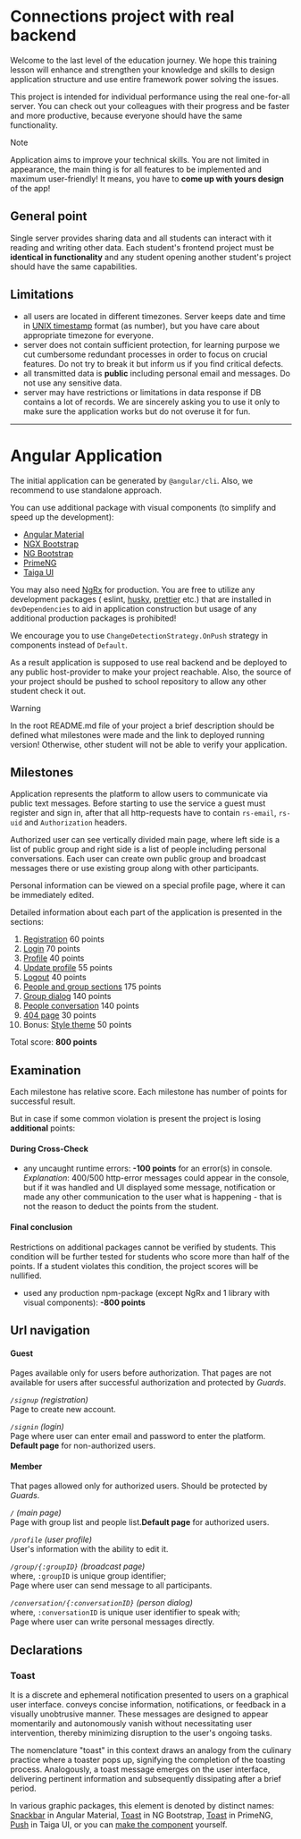 # Connections project with real backend

Welcome to the last level of the education journey. We hope this training lesson will enhance and
strengthen your knowledge and skills to design application structure and use entire framework power
solving the issues.

This project is intended for individual performance using the real one-for-all server. You can check
out your colleagues with their progress and be faster and more productive, because everyone should
have the same functionality.

> [!NOTE]
> Application aims to improve your technical skills. You are not limited in appearance, the main
> thing is for all features to be implemented and maximum user-friendly! It means, you have to
> **come up with yours design** of the app!

## General point

Single server provides sharing data and all students can interact with it reading and writing other
data. Each student's frontend project must be **identical in functionality** and any student opening
another student's project should have the same capabilities.

## Limitations

- all users are located in different timezones. Server keeps date and time
  in [UNIX timestamp](https://www.unixtimestamp.com/) format (as number), but you have care about
  appropriate timezone for everyone.
- server does not contain sufficient protection, for learning purpose we cut cumbersome redundant
  processes in order to focus on crucial features. Do not try to break it but inform us if you find
  critical defects.
- all transmitted data is **public** including personal email and messages. Do not use any sensitive
  data.
- server may have restrictions or limitations in data response if DB contains a lot of records. We
  are sincerely asking you to use it only to make sure the application works but do not overuse it
  for fun.

---

# Angular Application

The initial application can be generated by `@angular/cli`. Also, we recommend to use standalone
approach.

You can use additional package with visual components (to simplify and speed up the development):

- [Angular Material](https://material.angular.io/)
- [NGX Bootstrap](https://valor-software.com/ngx-bootstrap/#/documentation)
- [NG Bootstrap](https://ng-bootstrap.github.io/#/home)
- [PrimeNG](https://primeng.org/installation)
- [Taiga UI](https://taiga-ui.dev/getting-started)

You may also need [NgRx](https://ngrx.io/guide/store) for production. You are free to utilize any
development packages (
eslint, [husky](https://typicode.github.io/husky/), [prettier](https://prettier.io/docs/en/) etc.)
that are installed in `devDependencies` to aid in application construction but usage of any
additional production packages is prohibited!

We encourage you to use `ChangeDetectionStrategy.OnPush` strategy in components instead
of `Default`.

As a result application is supposed to use real backend and be deployed to any public host-provider
to make your project reachable. Also, the source of your project should be pushed to school
repository to allow any other student check it out.

> [!Warning]
> In the root README.md file of your project a brief description should be defined what
> milestones were made and the link to deployed running version! Otherwise, other student will not be
> able to verify your application.

## Milestones

Application represents the platform to allow users to communicate via public text messages. Before
starting to use the service a guest must register and sign in, after that all http-requests have to
contain `rs-email`, `rs-uid` and `Authorization` headers.

Authorized user can see vertically divided main page, where left side is a list of public group and
right side is a list of people including personal conversations. Each user can create own public
group and broadcast messages there or use existing group along with other participants.

Personal information can be viewed on a special profile page, where it can be immediately edited.

Detailed information about each part of the application is presented in the sections:

1. [Registration](./milestone_1.registration.md) 60 points
2. [Login](./milestone_2.login.md) 70 points
3. [Profile](./milestone_3.profile.md) 40 points
4. [Update profile](./milestone_4.profile_update.md) 55 points
5. [Logout](./milestone_5.logout.md) 40 points
6. [People and group sections](./milestone_6.people_groups.md) 175 points
7. [Group dialog](./milestone_7.group_dialog.md) 140 points
8. [People conversation](./milestone_8.conversation.md) 140 points
9. [404 page](./milestone_9.404_page.md) 30 points
10. Bonus: [Style theme](./milestone_10.theme.md) 50 points

Total score: **800 points**

## Examination

Each milestone has relative score. Each milestone has number of points for successful result.

But in case if some common violation is present the project is losing **additional** points:

#### During Cross-Check

- any uncaught runtime errors: **-100 points** for an error(s) in console.  
  _Explanation_: 400/500 http-error messages could appear in the console, but if it was handled and
  UI displayed some message, notification or made any other communication to the user what is
  happening - that is not the reason to deduct the points from the student.

#### Final conclusion

Restrictions on additional packages cannot be verified by students. This condition will be further
tested for students who score more than half of the points. If a student violates this condition,
the project scores will be nullified.

- used any production npm-package (except NgRx and 1 library with visual
  components): **-800 points**

## Url navigation

#### Guest

Pages available only for users before authorization. That pages are not available for users after
successful authorization and protected by _Guards_.

_`/signup` (registration)_  
Page to create new account.

_`/signin` (login)_  
Page where user can enter email and password to enter the platform. **Default page** for
non-authorized users.

#### Member

That pages allowed only for authorized users. Should be protected by _Guards_.

_`/` (main page)_  
Page with group list and people list.**Default page** for authorized users.

_`/profile` (user profile)_  
User's information with the ability to edit it.

_`/group/{:groupID}` (broadcast page)_  
where, `:groupID` is unique group identifier;  
Page where user can send message to all participants.

_`/conversation/{:conversationID}` (person dialog)_  
where, `:conversationID` is unique user identifier to speak with;  
Page where user can write personal messages directly.

## Declarations

### Toast

It is a discrete and ephemeral notification presented to users on a graphical user interface.
conveys concise information, notifications, or feedback in a visually unobtrusive manner. These
messages are designed to appear momentarily and autonomously vanish without necessitating user
intervention, thereby minimizing disruption to the user's ongoing tasks.

The nomenclature "toast" in this context draws an analogy from the culinary practice where a toaster
pops up, signifying the completion of the toasting process. Analogously, a toast message emerges on
the user interface, delivering pertinent information and subsequently dissipating after a brief
period.

In various graphic packages, this element is denoted by distinct
names: [Snackbar](https://material.angular.io/components/snack-bar/overview) in Angular
Material, [Toast](https://ng-bootstrap.github.io/#/components/toast/overview) in NG
Bootstrap, [Toast](https://primeng.org/toast) in
PrimeNG, [Push](https://taiga-ui.dev/components/push) in Taiga UI, or you
can [make the component](https://medium.com/geekculture/simple-toast-notification-in-angular-f018b9aa3dc8)
yourself.
